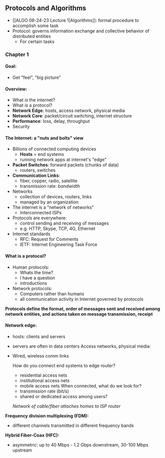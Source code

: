 ## Protocols and Algorithms
- [[ALGO 08-24-23 Lecture 1|Algorithms]]: formal procedure to accomplish some task
- Protocol: governs information exchange and collective behavior of distributed entities
	- For certain tasks

### Chapter 1
#### Goal: 
- Get "feel", "big picture"

#### Overview:
- What *is* the internet?
- What *is* a protocol?
- **Network Edge**: hosts, access network, physical media
- **Network Core**: packet/circuit switching, internet structure
- **Performance**: loss, delay, throughput
- Security

#### The Internet: a "nuts and bolts" view
- Billions of connected computing devices
	- **Hosts** = end systems
	- running network apps at internet's "edge"
- **Packet Switches**: forward packets (chunks of data)
	- routers, switches
- **Communication Links**:
	- fiber, copper, radio, satellite
	- transmission rate: *bandwidth*
- Networks
	- collection of devices, routers, links
	- managed by an organization
- The internet is a "network of networks"
	- Interconnected ISPs
- Protocols are everywhere:
	- control sending and receiving of messages
	- e.g. HTTP, Skype, TCP, 4G, Ethernet
- Internet standards
	- RFC: Request for Comments
	- IETF: Internet Engineering Task Force

#### What is a protocol?
- Human protocols:
	- Whats the time?
	- I have a question
	- introductions
- Network protocols:
	- Computers rather than humans
	- all communication activity in Internet governed by protocols

**Protocols define the format, order of messages sent and received among network entities, and actions taken on message transmission, receipt**

#### Network edge:
- hosts: clients and servers
- servers are often in data centers
Access networks, physical media:
- Wired, wireless comm links

	How do you connect end systems to edge router?
	- residential access nets
	- institutional access nets
	- mobile access nets
	When connected, what do we look for?
	- transmission rate (bit/s)
	- shared or dedicated access among users?

	*Network of cable/fiber attaches homes to ISP router*

**Frequency division multiplexing (FDM):**
- different channels transmitted in different frequency bands

**Hybrid Fiber-Coax (HFC):**
- asymmetric: up to 40 Mbps - 1.2 Gbps downstream, 30-100 Mbps upstream
